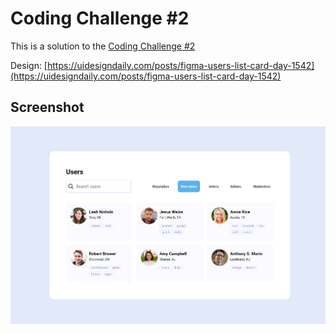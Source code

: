 # Coding Challenge #2

This is a solution to the [Coding Challenge #2](https://twitter.com/florinpop1705/status/1598576468203900932)

Design: [https://uidesigndaily.com/posts/figma-users-list-card-day-1542](https://uidesigndaily.com/posts/figma-users-list-card-day-1542)

## Screenshot

![screenshot-desktop](./screenshot-desktop.png)